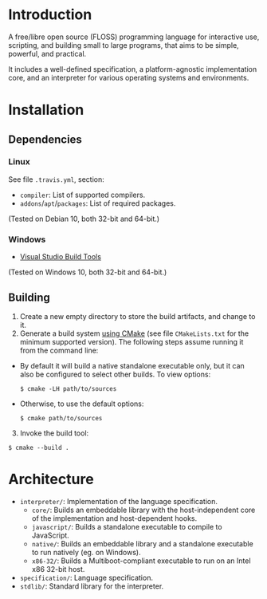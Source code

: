 # Introduction

A free/libre open source (FLOSS) programming language for interactive use, scripting, and building small to large programs, that aims to be simple, powerful, and practical.

It includes a well-defined specification, a platform-agnostic implementation core, and an interpreter for various operating systems and environments.

# Installation

## Dependencies

### Linux

See file `.travis.yml`, section:

- `compiler`: List of supported compilers.
- `addons`/`apt`/`packages`: List of required packages.

(Tested on Debian 10, both 32-bit and 64-bit.)

### Windows

- [Visual Studio Build Tools](https://www.visualstudio.com/thank-you-downloading-visual-studio/?sku=BuildTools)

(Tested on Windows 10, both 32-bit and 64-bit.)

## Building

1. Create a new empty directory to store the build artifacts, and change to it.
2. Generate a build system [using CMake](https://cmake.org/runningcmake/) (see file `CMakeLists.txt` for the minimum supported version). The following steps assume running it from the command line:
  - By default it will build a native standalone executable only, but it can also be configured to select other builds. To view options:
    ```
    $ cmake -LH path/to/sources
    ```
  - Otherwise, to use the default options:
    ```
    $ cmake path/to/sources
    ```
3. Invoke the build tool:
  ```
  $ cmake --build .
  ```

# Architecture

- `interpreter/`: Implementation of the language specification.
  - `core/`: Builds an embeddable library with the host-independent core of the implementation and host-dependent hooks.
  - `javascript/`: Builds a standalone executable to compile to JavaScript.
  - `native/`: Builds an embeddable library and a standalone executable to run natively (eg. on Windows).
  - `x86-32/`: Builds a Multiboot-compliant executable to run on an Intel x86 32-bit host.
- `specification/`: Language specification.
- `stdlib/`: Standard library for the interpreter.
